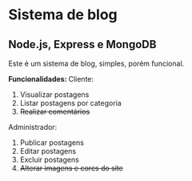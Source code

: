 <h1>Sistema de blog</h1>
<h2>Node.js, Express e MongoDB</h2>

<p>
  Este é um sistema de blog, simples, porém funcional.
</p>

<b>Funcionalidades: </b>
Cliente:
<ol>
  <li>Visualizar postagens</li>
  <li>Listar postagens por categoria</li>
  <strike><li>Realizar comentários</li></strike>
</ol>

Administrador:
<ol>
  <li>Publicar postagens</li>
  <li>Editar postagens</li>
  <li>Excluir postagens</li>
  <strike><li>Alterar imagens e cores do site</li></strike>
</ol>
